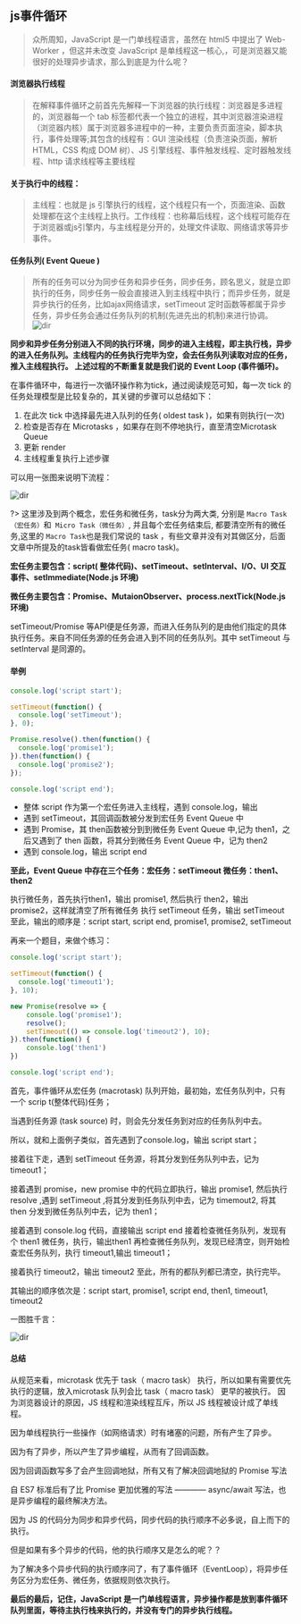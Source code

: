 ## js事件循环
> 众所周知，JavaScript 是一门单线程语言，虽然在 html5 中提出了 Web-Worker ，但这并未改变 JavaScript 是单线程这一核心,，可是浏览器又能很好的处理异步请求，那么到底是为什么呢？

#### 浏览器执行线程

>在解释事件循环之前首先先解释一下浏览器的执行线程：浏览器是多进程的，浏览器每一个 tab 标签都代表一个独立的进程，其中浏览器渲染进程（浏览器内核）属于浏览器多进程中的一种，主要负责页面渲染，脚本执行，事件处理等;其包含的线程有：GUI 渲染线程（负责渲染页面，解析 HTML，CSS 构成 DOM 树）、JS 引擎线程、事件触发线程、定时器触发线程、http 请求线程等主要线程

#### 关于执行中的线程：
>主线程：也就是 js 引擎执行的线程，这个线程只有一个，页面渲染、函数处理都在这个主线程上执行。工作线程：也称幕后线程，这个线程可能存在于浏览器或js引擎内，与主线程是分开的，处理文件读取、网络请求等异步事件。

#### 任务队列( Event Queue )

>所有的任务可以分为同步任务和异步任务，同步任务，顾名思义，就是立即执行的任务，同步任务一般会直接进入到主线程中执行；而异步任务，就是异步执行的任务，比如ajax网络请求，setTimeout 定时函数等都属于异步任务，异步任务会通过任务队列的机制(先进先出的机制)来进行协调。
![dir](../static/eventloop.jpg)

**同步和异步任务分别进入不同的执行环境，同步的进入主线程，即主执行栈，异步的进入任务队列。主线程内的任务执行完毕为空，会去任务队列读取对应的任务，推入主线程执行。 上述过程的不断重复就是我们说的 Event Loop (事件循环)。**

在事件循环中，每进行一次循环操作称为tick，通过阅读规范可知，每一次 tick 的任务处理模型是比较复杂的，其关键的步骤可以总结如下：

1. 在此次 tick 中选择最先进入队列的任务( oldest task )，如果有则执行(一次)
2. 检查是否存在 Microtasks ，如果存在则不停地执行，直至清空Microtask Queue
3. 更新 render
4. 主线程重复执行上述步骤

可以用一张图来说明下流程：

![dir](../static/eventloop1.jpg)

?> 这里涉及到两个概念，宏任务和微任务，task分为两大类, 分别是 `Macro Task （宏任务）`和` Micro Task（微任务）`, 并且每个宏任务结束后, 都要清空所有的微任务,这里的 `Macro Task`也是我们常说的 task ，有些文章并没有对其做区分，后面文章中所提及的task皆看做宏任务( macro task)。

**宏任务主要包含：script( 整体代码)、setTimeout、setInterval、I/O、UI 交互事件、setImmediate(Node.js 环境)**

**微任务主要包含：Promise、MutaionObserver、process.nextTick(Node.js 环境)**

setTimeout/Promise 等API便是任务源，而进入任务队列的是由他们指定的具体执行任务。来自不同任务源的任务会进入到不同的任务队列。其中 setTimeout 与 setInterval 是同源的。

#### 举例
```js
console.log('script start');

setTimeout(function() {
  console.log('setTimeout');
}, 0);

Promise.resolve().then(function() {
  console.log('promise1');
}).then(function() {
  console.log('promise2');
});

console.log('script end');
```
- 整体 script 作为第一个宏任务进入主线程，遇到 console.log，输出
- 遇到 setTimeout，其回调函数被分发到宏任务 Event Queue 中
- 遇到 Promise，其 then函数被分到到微任务 Event Queue 中,记为 then1，之后又遇到了 then 函数，将其分到微任务 Event Queue 中，记为 then2
- 遇到 console.log，输出 script end

**至此，Event Queue 中存在三个任务：宏任务：setTimeout 微任务：then1、then2**

执行微任务，首先执行then1，输出 promise1, 然后执行 then2，输出 promise2，这样就清空了所有微任务
执行 setTimeout 任务，输出 setTimeout 至此，输出的顺序是：script start, script end, promise1, promise2, setTimeout

再来一个题目，来做个练习：
```js
console.log('script start');

setTimeout(function() {
  console.log('timeout1');
}, 10);

new Promise(resolve => {
    console.log('promise1');
    resolve();
    setTimeout(() => console.log('timeout2'), 10);
}).then(function() {
    console.log('then1')
})

console.log('script end');
```
首先，事件循环从宏任务 (macrotask) 队列开始，最初始，宏任务队列中，只有一个 scrip t(整体代码)任务；

当遇到任务源 (task source) 时，则会先分发任务到对应的任务队列中去。

所以，就和上面例子类似，首先遇到了console.log，输出 script start；

接着往下走，遇到 setTimeout 任务源，将其分发到任务队列中去，记为 timeout1；

接着遇到 promise，new promise 中的代码立即执行，输出 promise1, 然后执行 resolve ,遇到 setTimeout ,将其分发到任务队列中去，记为 timemout2, 将其 then 分发到微任务队列中去，记为 then1；

接着遇到 console.log 代码，直接输出 script end 接着检查微任务队列，发现有个 then1 微任务，执行，输出then1 再检查微任务队列，发现已经清空，则开始检查宏任务队列，执行 timeout1,输出 timeout1；

接着执行 timeout2，输出 timeout2 至此，所有的都队列都已清空，执行完毕。

其输出的顺序依次是：script start, promise1, script end, then1, timeout1, timeout2

一图胜千言：


![dir](../static/eventloop2.jpg)

#### 总结

从规范来看，microtask 优先于 task（ macro task） 执行，所以如果有需要优先执行的逻辑，放入microtask 队列会比 task（ macro task） 更早的被执行。
因为浏览器设计的原因，JS 线程和渲染线程互斥，所以 JS 线程被设计成了单线程。

因为单线程执行一些操作（如网络请求）时有堵塞的问题，所有产生了异步。

因为有了异步，所以产生了异步编程，从而有了回调函数。

因为回调函数写多了会产生回调地狱，所有又有了解决回调地狱的 Promise 写法

自 ES7 标准后有了比 Promise 更加优雅的写法 ———— async/await 写法，也是异步编程的最终解决方法。

因为 JS 的代码分为同步和异步代码，同步代码的执行顺序不必多说，自上而下的执行。

但是如果有多个异步的代码，他的执行顺序又是怎么的呢？？

为了解决多个异步代码的执行顺序问了，有了事件循环（EventLoop），将异步任务区分为宏任务、微任务，依据规则依次执行。

**最后的最后，记住，JavaScript 是一门单线程语言，异步操作都是放到事件循环队列里面，等待主执行栈来执行的，并没有专门的异步执行线程。**
